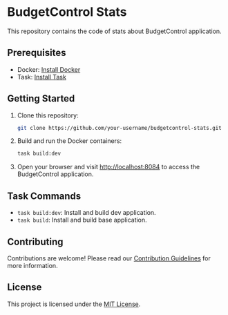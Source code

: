 # BudgetControl Stats

This repository contains the code of stats about BudgetControl application.

## Prerequisites

- Docker: [Install Docker](https://docs.docker.com/get-docker/)
- Task: [Install Task](https://taskfile.dev/#/installation)

## Getting Started

1. Clone this repository:

    ```bash
    git clone https://github.com/your-username/budgetcontrol-stats.git
    ```

2. Build and run the Docker containers:

    ```bash
    task build:dev
    ```

5. Open your browser and visit [http://localhost:8084](http://localhost:8084) to access the BudgetControl application.

## Task Commands

- `task build:dev`: Install and build dev application.
- `task build`: Install and build base application.

## Contributing

Contributions are welcome! Please read our [Contribution Guidelines](CONTRIBUTING.md) for more information.

## License

This project is licensed under the [MIT License](LICENSE).